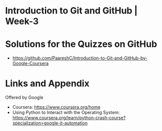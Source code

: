
# Introduction to Git and GitHub | Week-3


Solutions for the Quizzes on GitHub 
========================================================
- https://github.com/PaareshC/Introduction-to-Git-and-GitHub-by-Google-Coursera

Links and Appendix
========================================================
Offered by Google

- Coursera: https://www.coursera.org/home
- Using Python to Interact with the Operating System: https://www.coursera.org/learn/python-crash-course?specialization=google-it-automation
